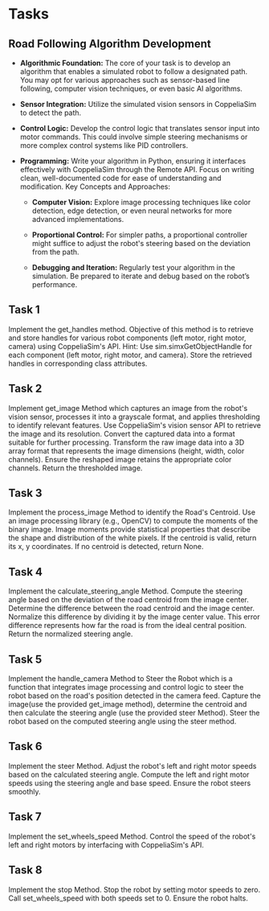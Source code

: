 # Tasks


## Road Following Algorithm Development

- **Algorithmic Foundation:** The core of your task is to develop an algorithm that enables a simulated robot to follow a designated path. You may opt for various approaches such as sensor-based line following, computer vision techniques, or even basic AI algorithms.

- **Sensor Integration:** Utilize the simulated vision sensors in CoppeliaSim to detect the path.

- **Control Logic:** Develop the control logic that translates sensor input into motor commands.
This could involve simple steering mechanisms or more complex control systems like PID controllers.

- **Programming:** Write your algorithm in Python, ensuring it interfaces effectively with CoppeliaSim through the Remote API. Focus on writing clean, well-documented code for ease of understanding and modification.
Key Concepts and Approaches:

    - **Computer Vision:** Explore image processing techniques like color detection, edge detection, or even neural networks for more advanced implementations.

    - **Proportional Control:** For simpler paths, a proportional controller might suffice to adjust the robot's steering based on the deviation from the path.

    - **Debugging and Iteration:** Regularly test your algorithm in the simulation. Be prepared to iterate and debug based on the robot’s performance.

## Task 1

Implement the get_handles method. Objective of this method is to retrieve and store handles for various robot components (left motor, right motor, camera) using CoppeliaSim's API. Hint: Use sim.simxGetObjectHandle for each component (left motor, right motor, and camera). Store the retrieved handles in corresponding class attributes.


## Task 2

Implement get_image Method which captures an image from the robot's vision sensor, processes it into a grayscale format, and applies thresholding to identify relevant features. Use CoppeliaSim's vision sensor API to retrieve the image and its resolution. Convert the captured data into a format suitable for further processing. Transform the raw image data into a 3D array format that represents the image dimensions (height, width, color channels). Ensure the reshaped image retains the appropriate color channels. Return the thresholded image.

## Task 3

Implement the process_image Method to identify the Road's Centroid. Use an image processing library (e.g., OpenCV) to compute the moments of the binary image. Image moments provide statistical properties that describe the shape and distribution of the white pixels. If the centroid is valid, return its x, y coordinates. If no centroid is detected, return None.

## Task 4

Implement the calculate_steering_angle Method. Compute the steering angle based on the deviation of the road centroid from the image center. Determine the difference between the road centroid and the image center. Normalize this difference by dividing it by the image center value. This error difference represents how far the road is from the ideal central position. Return the normalized steering angle.

## Task 5

Implement the handle_camera Method to Steer the Robot which is a function that integrates image processing and control logic to steer the robot based on the road's position detected in the camera feed. Capture the image(use the provided get_image method), determine the centroid and then calculate the steering angle (use the provided steer Method). Steer the robot based on the computed steering angle using the steer method.

## Task 6

Implement the steer Method. Adjust the robot's left and right motor speeds based on the calculated steering angle. Compute the left and right motor speeds using the steering angle and base speed. Ensure the robot steers smoothly.

## Task 7

Implement the set_wheels_speed Method. Control the speed of the robot's left and right motors by interfacing with CoppeliaSim's API.

 

## Task 8

Implement the stop Method. Stop the robot by setting motor speeds to zero. Call set_wheels_speed with both speeds set to 0. Ensure the robot halts.


